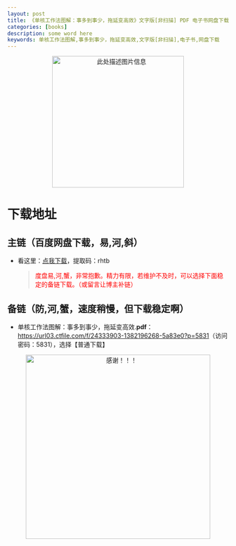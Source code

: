 ```yaml
---
layout: post
title: 《单核工作法图解：事多到事少，拖延变高效》文字版[非扫描] PDF 电子书网盘下载
categories: [books]
description: some word here
keywords: 单核工作法图解,事多到事少，拖延变高效,文字版[非扫描],电子书,网盘下载
---
```


<div align="center"><img src="https://pic.imgdb.cn/item/670631c6d29ded1a8c7875ae.png" alt="此处描述图片信息" width="300px" height="auto"></div>

# 下载地址

## 主链（百度网盘下载，易,河,斜）

- 看这里：[点我下载](https://pan.baidu.com/s/1iMXUbSbtZQZjDcqDmnWUyw?pwd=rhtb)，提取码：rhtb

  > <p style="color:red" >度盘易,河,蟹，非常抱歉。精力有限，若维护不及时，可以选择下面稳定的备链下载。（或留言让博主补链）</p>

## 备链（防,河,蟹，速度稍慢，但下载稳定啊）

- 单核工作法图解：事多到事少，拖延变高效.**pdf**：<https://url03.ctfile.com/f/24333903-1382196268-5a83e0?p=5831>（访问密码：5831），选择【普通下载】

<div align="center"><img src="https://pic.imgdb.cn/item/6707df6bd29ded1a8ce37031.gif" alt="感谢！！！" width="420px" height="auto"/></div>
